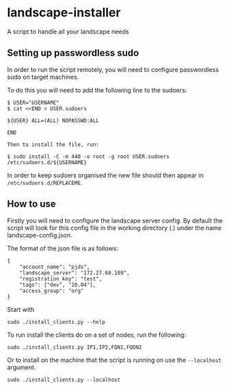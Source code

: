 # landscape-installer
A script to handle all your landscape needs

## Setting up passwordless sudo

In order to run the script remotely, you will need to configure passwordless sudo on target machines.

To do this you will need to add the following line to the sudoers:

```
$ USER="USERNAME"
$ cat <<END > USER.sudoers

${USER} ALL=(ALL) NOPASSWD:ALL

END

Then to install the file, run: 

$ sudo install -C -m 440 -o root -g root USER.sudoers /etc/sudoers.d/${USERNAME}
```

In order to keep sudoers organised the new file should then appear in `/etc/sudoers.d/REPLACEME`.

## How to use

Firstly you will need to configure the landscape server config. By default the script will look for this config file in the working directory (.) under the name landscape-config.json.

The format of the json file is as follows:
```
{
    "account_name": "pjds",
    "landscape_server": "172.27.60.189",
    "registration_key": "test",
    "tags": ["dev", "20.04"],
    "access_group": "org"
}
```
Start with

```
sudo ./install_clients.py --help
```

To run install the clients do on a set of nodes, run the following:

```
sudo ./install_clients.py IP1,IP2,FQN1,FQDN2

```

Or to install on the machine that the script is running on use the `--localhost` argument.

```
sudo ./install_clients.py --localhost
```

